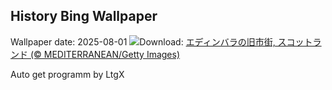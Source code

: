 ## History Bing Wallpaper
Wallpaper date: 2025-08-01
![](https://www.bing.com/th?id=OHR.EdinburghFringe_JA-JP2026368495_UHD.jpg&w=1000)Download: [エディンバラの旧市街, スコットランド (© MEDITERRANEAN/Getty Images)](https://www.bing.com/th?id=OHR.EdinburghFringe_JA-JP2026368495_UHD.jpg)

Auto get programm by LtgX
